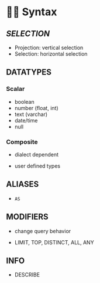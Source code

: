 <!--==================-->
# 👊🏻 Syntax
<!--==================-->
## _SELECTION_
- Projection: vertical selection
- Selection: horizontal selection

## DATATYPES
  ### Scalar
  - boolean
  - number (float, int)
  - text (varchar)
  - date/time
  - null

  ### Composite
  * dialect dependent
  - user defined types

## ALIASES
  - `AS`

## MODIFIERS
+ change query behavior
- LIMIT, TOP, DISTINCT, ALL, ANY

## INFO
- DESCRIBE

